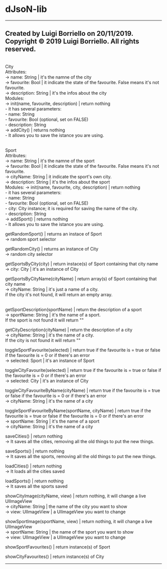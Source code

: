 # dJsoN-lib
---------------------------------
 Created by Luigi Borriello on 20/11/2019.
 Copyright © 2019 Luigi Borriello. All rights reserved.
---------------------------

<br>City<br>
    Attributes:<br>
        -> name: String | it's the namne of the city<br>
        -> favourite: Bool | it indicate the state of the favourite. False means it's not favourite.<br>
        -> description: String | it's the infos about the city<br>
    Modules:<br>
        -> init(name, favourite, description) | return nothing<br>
           - it has several parameters:<br>
               - name: String<br>
               - favourite: Bool (optional, set on FALSE)<br>
               - description: String<br>
        -> addCity() | returns nothing<br>
           - It allows you to save the istance you are using.<br>
    
<br>Sport<br>
    Attributes:<br>
       -> name: String | it's the namne of the sport<br>
       -> favourite: Bool | it indicate the state of the favourite. False means it's not favourite.<br>
       -> cityName: String | it indicate the sport's own city.<br>
       -> description: String | it's the infos about the sport<br>
    Modules:
        -> init(name, favourite, city, description) | return nothing<br>
        - it has several parameters:<br>
            - name: String<br>
            - favourite: Bool (optional, set on FALSE)<br>
            - city: City instance; it is required for saving the name of the city.<br>
            - description: String<br>
        -> addSport() | returns nothing<br>
           - It allows you to save the istance you are using.<br>
    
getRandomSport() | returns an instace of Sport<br>
   -> random sport selector<br>

getRandomCity() | returns an instance of City<br>
   -> random city selector<br>

getSportsByCity(city) | return instace(s) of Sport containing that city name<br>
   -> city: City | it's an instance of City<br>

getSportsByCityName(cityName) | return array(s) of Sport containing that city name<br>
   -> cityName: String | it's just a name of a city.<br>
   if the city it's not found, it will return an empty array.<br><br>

getSportDescription(sportName) | return the description of a sport<br>
   -> sportName: String | it's the name of a sport.<br>
   If the sport is not found it will return ""<br>

getCityDescription(cityName) | return the description of a city<br>
   -> cityName: String | it's the name of a city.<br>
   If the city is not found it will return ""<br>

toggleSportFavourite(selected) | return true if the favourite is = true or false if the favourite is = 0 or if there's an error<br>
   -> selected: Sport | it's an instance of Sport<br>

toggleCityFavourite(selected) | return true if the favourite is = true or false if the favourite is = 0 or if there's an error<br>
   -> selected: City | it's an instance of City<br>

toggleCityFavouriteByName(cityName) | return true if the favourite is = true or false if the favourite is = 0 or if there's an error<br>
   -> cityName: String | it's the name of a city<br>

toggleSportFavouriteByName(sportName, cityName) | return true if the favourite is = true or false if the favourite is = 0 or if there's an error<br>
    -> sportName: String | it's the name of a sport<br>
    -> cityName: String | it's the name of a city<br>

saveCities() | return nothing<br>
   -> It saves all the cities, removing all the old things to put the new things.<br>

saveSports() | return nothing<br>
   -> It saves all the sports, removing all the old things to put the new things.<br>

loadCities() | return nothing<br>
   -> It loads all the cities saved<br>

loadSports() | return nothing<br>
   -> It saves all the sports saved<br>
   
showCityImage(cityName, view) | return nothing, it will change a live UIImageView<br>
   -> cityName: String | the name of the city you want to show<br>
   -> view: UIImageView | a UIImageView you want to change<br>

showSportImage(sportName, view) | return nothing, it will change a live UIImageView<br>
   -> sportName: String | the name of the sport you want to show<br>
   -> view: UIImageView | a UIImageView you want to change<br>
   
   showSportFavourites() | return instance(s) of Sport<br>
   
   showCityFavourites() | return instance(s) of City<br>

---------------------------
